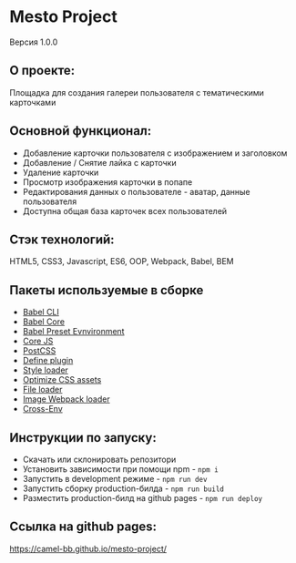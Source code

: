 # **Mesto Project**
Версия 1.0.0

## О проекте:
Площадка для создания галереи пользователя с тематическими карточками

## Основной функционал:
- Добавление карточки пользователя с изображением и заголовком
- Добавление / Снятие лайка с карточки
- Удаление карточки
- Просмотр изображения карточки в попапе
- Редактирования данных о пользователе - аватар, данные пользователя
- Доступна общая база карточек всех пользователей

## Стэк технологий:
HTML5, CSS3, Javascript, ES6, OOP, Webpack, Babel, BEM

## Пакеты используемые в сборке
- [Babel CLI](https://babeljs.io/docs/en/babel-cli#docsNav)
- [Babel Core](https://babeljs.io/docs/en/babel-core)
- [Babel Preset Evnvironment](https://babeljs.io/docs/en/babel-preset-env#docsNav)
- [Сore JS](https://github.com/zloirock/core-js#readme)
- [PostCSS](https://postcss.org/)
- [Define plugin](https://webpack.js.org/plugins/define-plugin/)
- [Style loader](https://github.com/webpack-contrib/style-loader)
- [Optimize CSS assets](https://www.npmjs.com/package/optimize-css-assets-webpack-plugin)
- [File loader](https://github.com/webpack-contrib/file-loader)
- [Image Webpack loader](https://www.npmjs.com/package/image-webpack-loader)
- [Cross-Env](https://www.npmjs.com/package/cross-env)

## Инструкции по запуску:
- Скачать или склонировать репозитори
- Установить зависимости при помощи npm - `npm i`
- Запустить в development режиме - `npm run dev`
- Запустить сборку production-билда - `npm run build`
- Разместить production-билд на github pages - `npm run deploy`

## Ссылка на github pages:
https://camel-bb.github.io/mesto-project/

